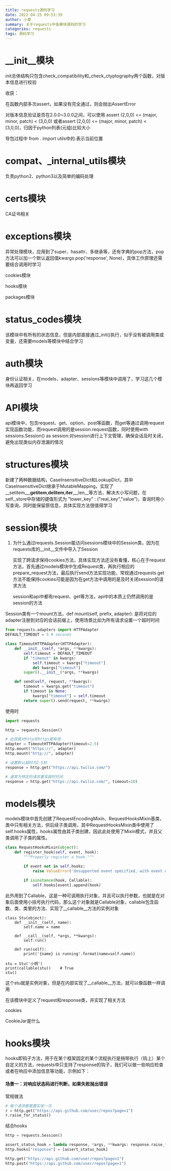 ```yaml
---
title: requests源码学习
date: 2022-04-25 09:53:39
author: 小章
summary: 关于requests中各模块源码的学习
categories: requests
tags: 源码学习
---
```


# __init__模块	

init总体结构只包含check_compatibility和_check_ctyptography两个函数，对版本信息进行校验

收获：

在函数内部多次assert，如果没有完全通过，则会抛出AssertError

对版本信息验证是否在2.0.0~3.0.0之间，可以使用 assert (2,0,0) <= (major, minor, patch) < (3,0,0) 或者assert [2,0,0] <= (major, minor, patch) < [3,0,0]，归因于python列表(元组)比较大小

导包过程中 from . import utils中的.表示当前位置

# compat、_internal_utils模块

负责python2、python3以及简单的编码处理

# certs模块

CA证书相关

# exceptions模块

异常处理模块，应用到了super、hasattr、多继承等，还有字典的pop方法，pop方法可以加一个默认返回值kwargs.pop('response', None)，具体工作原理还需要结合调用时学习

cookies模块

hooks模块

packages模块	

# status_codes模块

该模块中有所有的状态信息，但是内部直接通过_init()执行，似乎没有被调用类或变量，还需要models等模块中结合学习

# auth模块

身份认证相关，在models、adapter、sessions等模块中调用了，学习这几个模块再返回学习

# API模块

api模块中，包含request、get、option、post等函数，而get等通过调用request实现函数功能，而request调用的是session.request函数，同时使用with sessions.Session() as session:对session进行上下文管理，确保会话及时关闭，避免出现类似内存泄漏的情况

# structures模块

新建了两种数据结构，CaseInsensitiveDict和LookupDict，其中CaseInsensitiveDict继承于MutableMapping，实现了__setitem__,__getitem__,__delitem__,__iter__,__len__等方法，解决大小写问题，在self._store中存储的键值形式为 "lower_key" : ("real_key","value")，查询时用小写查询，同时能保留原信息，具体实现方法很值得学习

# session模块

1. 为什么通过requests.Session能访问sessions模块中的Session类，因为在requests库的__init__文件中导入了Session

   实现了跨请求保持cookies方法，具体实现方法还没有看懂，核心在于request方法，首先通过models模块中生成Request类，再执行相应的prepare_request方法，最后执行send方法实现功能，常规通过requests.get方法不能保持cookies可能是因为在get方法中调用的是及时关闭session的请求方法

   session和api中都有request、get等方法，api中的本质上仍然调用的是session的方法

Session类有一个mount方法，def mount(self, prefix, adapter):	是将对应的adapter注册到对应的会话前缀上，使用场景比如为所有请求设置一个超时时间

```python
from requests.adapters import HTTPAdapter
DEFAULT_TIMEOUT = 5 # seconds

class TimeoutHTTPAdapter(HTTPAdapter):
    def __init__(self, *args, **kwargs):
        self.timeout = DEFAULT_TIMEOUT
        if "timeout" in kwargs:
            self.timeout = kwargs["timeout"]
            del kwargs["timeout"]
        super().__init__(*args, **kwargs)

    def send(self, request, **kwargs):
        timeout = kwargs.get("timeout")
        if timeout is None:
            kwargs["timeout"] = self.timeout
        return super().send(request, **kwargs)
```

使用时

```python
import requests

http = requests.Session()

# 此挂载对http和https都有效
adapter = TimeoutHTTPAdapter(timeout=2.5)
http.mount("https://", adapter)
http.mount("http://", adapter)

# 设置默认超时为2.5秒
response = http.get("https://api.twilio.com/")

# 通常为特定的请求重写超时时间
response = http.get("https://api.twilio.com/", timeout=10)
```



# models模块

 models模块中首先创建了RequestEncodingMixin、RequestHooksMixin基类，类中只有相关方法，供后续子类调用，其中RequestHooksMixin类中使用了self.hooks属性，hooks属性由其子类创建，因此此处使用了Mixin模式，并且父类调用了子类的属性。

```python
class RequestHooksMixin(object):
    def register_hook(self, event, hook):
        """Properly register a hook."""

        if event not in self.hooks:
            raise ValueError('Unsupported event specified, with event name "%s"' % (event))

        if isinstance(hook, Callable):
            self.hooks[event].append(hook)
```

此外用到了Callable，这是一种可调用执行对象，并且可以执行参数，也就是在对象后面使用小括号执行代码，那么这个对象就是Callable对象，callable包含函数、类、类里的方法、实现了__callable__方法的实例对象

```python3
class Stu(object):
    def __init__(self, name):
        self.name = name

    def __call__(self, *args, **kwargs):
        self.run()

    def run(self):
        print('{name} is running'.format(name=self.name))

stu = Stu('小明')
print(callable(stu))    # True
stu() 
```

这个stu就是实例对象，但是在内部实现了__callable__方法，就可以像函数一样调用

在该模块中定义了request和response类，并实现了相关方法

cookies

CookieJar是什么

# hooks模块

hooks即钩子方法，用于在某个框架固定的某个流程执行是捎带执行（钩上）某个自定义的方法，requests中只支持了response的钩子，我们可以做一些响应检查或者在响应中添加信息等功能，示例如下：

#### 场景一：对响应状态码进行判断，如果失败抛出错误

常规做法

```python
# 每个请求都需要实现一次
r = http.get("https://api.github.com/user/repos?page=1")
r.raise_for_status()
```

结合hooks

```python
http = requests.Session()

assert_status_hook = lambda response, *args, **kwargs: response.raise_for_status()
http.hooks["response"] = [assert_status_hook]

http.get("https://api.github.com/user/repos?page=1")
http.post("https://api.github.com/user/repos?page=1")
```


